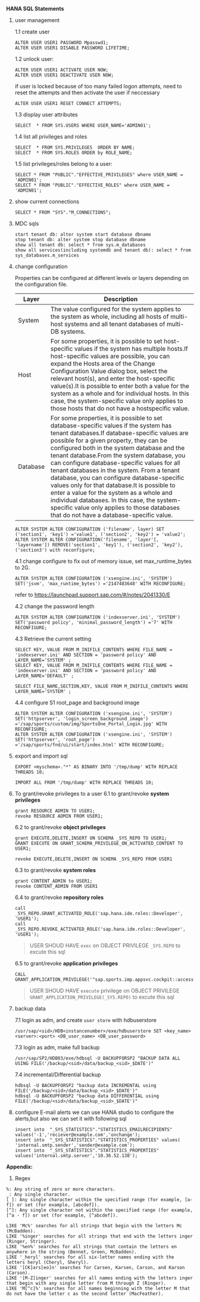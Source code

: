 **HANA SQL Statements**

1. user management
    
    1.1 create user
    ```
    ALTER USER USER1 PASSWORD Mpasswd1;
    ALTER USER USER1 DISABLE PASSWORD LIFETIME;
    ```
    1.2 unlock user:
    ```
    ALTER USER USER1 ACTIVATE USER NOW;
    ALTER USER USER1 DEACTIVATE USER NOW;
    ```
    
    if user is locked because of too many failed logon attempts, need to reset the attempts and then activate the user if neccessary
    ```
    ALTER USER USER1 RESET CONNECT ATTEMPTS;
    ```
    1.3 display user attributes  
    ```
    SELECT  * FROM SYS.USERS WHERE USER_NAME='ADMIN01';
    ```
    1.4 list all privileges and roles
    ```
    SELECT  * FROM SYS.PRIVILEGES  ORDER BY NAME;
    SELECT  * FROM SYS.ROLES ORDER by ROLE_NAME;
    ```
    1.5 list privileges/roles belong to a user: 
    ```
    SELECT * FROM "PUBLIC"."EFFECTIVE_PRIVILEGES" where USER_NAME = 'ADMIN01';
    SELECT * FROM "PUBLIC"."EFFECTIVE_ROLES" where USER_NAME = 'ADMIN01';
    ```

2. show current connections
    ```
    SELECT * FROM "SYS"."M_CONNECTIONS";
    ```

3. MDC sqls
    ```
    start tenant db: alter system start database dbname
    stop tenant db: alter system stop database dbname
    show all tenant db: select * from sys.m_databases
    show all services(including systemdb and tenant db): select * from sys_databases.m_services
    ```
4. change configuration

    Properties can be configured at different levels or layers depending on the configuration file.

    Layer |Description
    ------|-----------------
    System| The value configured for the system applies to the system as whole, including all hosts of multi-host systems and all tenant databases of multi-DB systems.
    Host | For some properties, it is possible to set host-specific values if the system has multiple hosts.If host-specific values are possible, you can expand the Hosts area of the Change Configuration Value dialog box, select the relevant host(s), and enter the host-specific value(s).It is possible to enter both a value for the system as a whole and for individual hosts. In this case, the system-specific value only applies to those hosts that do not have a hostspecific value.
    Database| For some properties, it is possible to set database-specific values if the system has tenant databases.If database-specific values are possible for a given property, they can be configured both in the system database and the tenant database.From the system database, you can configure database-specific values for all tenant databases in the system. From a tenant database, you can configure database-specific values only for that database.It is possible to enter a value for the system as a whole and individual databases. In this case, the system-specific value only applies to those databases that do not have a database-specific value.

    ```
    ALTER SYSTEM ALTER CONFIGURATION ('filename', layer) SET ('section1', 'key1') ='value1', ('section2', 'key2') = 'value2';
    ALTER SYSTEM ALTER CONFIGURATION('filename', 'layer'[, 'layername']) REMOVE('section1', 'key1'), ('section2', 'key2'), ('section3') with reconfigure;
    ```

    4.1 change configure to fix out of memory issue, set max_runtime_bytes to 2G.
    ```
    ALTER SYSTEM ALTER CONFIGURATION ('xsengine.ini', 'SYSTEM') SET('jsvm', 'max_runtime_bytes') ='2147483648' WITH RECONFIGURE;
    ```
    refer to https://launchpad.support.sap.com/#/notes/2041330/E

    4.2 change the password length
    ```
    ALTER SYSTEM ALTER CONFIGURATION ('indexserver.ini', 'SYSTEM') SET('password policy', 'minimal_password_length') ='7' WITH RECONFIGURE;
    ```
    4.3 Retrieve the current setting
    ```
    SELECT KEY, VALUE FROM M_INIFILE_CONTENTS WHERE FILE_NAME = 'indexserver.ini' AND SECTION = 'password policy' AND LAYER_NAME='SYSTEM' ;
    SELECT KEY, VALUE FROM M_INIFILE_CONTENTS WHERE FILE_NAME = 'indexserver.ini' AND SECTION = 'password policy' AND LAYER_NAME='DEFAULT' ;   

    SELECT FILE_NAME,SECTION,KEY, VALUE FROM M_INIFILE_CONTENTS WHERE LAYER_NAME='SYSTEM' ;

    ```
    4.4 configure S1 root_page and background image
    ```
    ALTER SYSTEM ALTER CONFIGURATION ('xsengine.ini', 'SYSTEM') SET('httpserver', 'login_screen_background_image') ='/sap/sports/custom/img/SportsOne_Portal_Login.jpg' WITH RECONFIGURE;
    ALTER SYSTEM ALTER CONFIGURATION ('xsengine.ini', 'SYSTEM') SET('httpserver', 'root_page') ='/sap/sports/fnd/ui/start/index.html' WITH RECONFIGURE;
    ```



5. export and import sql
    ```
    EXPORT <myschema>."*" AS BINARY INTO '/tmp/dump' WITH REPLACE THREADS 10;

    IMPORT ALL FROM '/tmp/dump' WITH REPLACE THREADS 10;
    ```

6. To grant/revoke privileges to a user 
    6.1 to grant/revoke **system privileges**
    ```
    grant RESOURCE ADMIN TO USER1;
    revoke RESOURCE ADMIN FROM USER1;
    ```

    6.2 to grant/revoke **object privileges**
    ```
    grant EXECUTE,DELETE,INSERT ON SCHEMA _SYS_REPO TO USER1;
    GRANT EXECUTE ON GRANT_SCHEMA_PRIVILEGE_ON_ACTIVATED_CONTENT TO USER1; 

    revoke EXECUTE,DELETE,INSERT ON SCHEMA _SYS_REPO FROM USER1
    ```

    6.3 to grant/revoke **system roles**
    ```
    grant CONTENT_ADMIN to USER1;
    revoke CONTENT_ADMIN FROM USER1
    ```

    6.4 to grant/revoke **repository roles**

    ```
    call _SYS_REPO.GRANT_ACTIVATED_ROLE('sap.hana.ide.roles::Developer', 'USER1');
    call _SYS_REPO.REVOKE_ACTIVATED_ROLE('sap.hana.ide.roles::Developer', 'USER1');
    ```
    > USER SHOUD HAVE `exec` on  OBJECT PRIVILEGE `_SYS.REPO` to excute this sql

    6.5 to grant/revoke **application privileges**



    ```
    CALL GRANT_APPLICATION_PRIVILEGE('"sap.sports.imp.appsvc.cockpit::access"','USER1');
    ```
    > USER SHOUD HAVE `execute` privilege on  OBJECT PRIVILEGE `GRANT_APPLICATION_PRIVILEGE(_SYS.REPO)` to excute this sql
7. backup data 

    7.1 login as <sid>adm, and create `user store` with hdbuserstore
    ```
    /usr/sap/<sid>/HDB<instancenumber>/exe/hdbuserstore SET <key_name> <server>:<port> <DB_user_name> <DB_user_password>
    ```

    7.3 login as  <sid>adm, make full backup
    
    ```
    /usr/sap/SP2/HDB03/exe/hdbsql -U BACKUPFORSP2 "BACKUP DATA ALL USING FILE('/backup/<sid>/data/backup_<sid>_$DATE')"
    ```

    7.4 incremental/Differential backup 

    ```
    hdbsql -U BACKUPFORSP2 "backup data INCREMENTAL using FILE('/backup/<sid>/data/backup_<sid>_$DATE')"
    hdbsql -U BACKUPFORSP2 "backup data DIFFERENTIAL using FILE('/backup/<sid>/data/backup_<sid>_$DATE')"

    ```
8. configure E-mail alerts
    we can use HANA studio to configure the alerts,but also we can set it with following sql
    ```
    insert into  "_SYS_STATISTICS"."STATISTICS_EMAILRECIPIENTS" values('-1','reciever@example.com','onchange');
    insert into  "_SYS_STATISTICS"."STATISTICS_PROPERTIES" values( 'internal.smtp.sender','sender@example.com');
    insert into  "_SYS_STATISTICS"."STATISTICS_PROPERTIES" values('internal.smtp.server','10.36.52.138');
    ```
**Appendix:**

1. Regex
```
%: Any string of zero or more characters.
_: Any single character.
[ ]: Any single character within the specified range (for example, [a-f]) or set (for example, [abcdef]).
[^]: Any single character not within the specified range (for example, [^a - f]) or set (for example, [^abcdef]).

LIKE 'Mc%' searches for all strings that begin with the letters Mc (McBadden).
LIKE '%inger' searches for all strings that end with the letters inger (Ringer, Stringer).
LIKE '%en%' searches for all strings that contain the letters en anywhere in the string (Bennet, Green, McBadden).
LIKE '_heryl' searches for all six-letter names ending with the letters heryl (Cheryl, Sheryl).
LIKE '[CK]ars[eo]n' searches for Carsen, Karsen, Carson, and Karson (Carson).
LIKE '[M-Z]inger' searches for all names ending with the letters inger that begin with any single letter from M through Z (Ringer).
LIKE 'M[^c]%' searches for all names beginning with the letter M that do not have the letter c as the second letter (MacFeather).
```